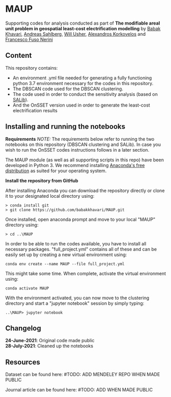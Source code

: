 # MAUP
Supporting codes for analysis conducted as part of **The modifiable areal unit problem in geospatial least-cost electrification modelling** by [Babak Khavari](https://github.com/babakkhavari), [Andreas Sahlberg](https://github.com/AndreasSahlberg), [Will Usher](https://github.com/willu47), [Alexandros Korkovelos](https://github.com/akorkovelos) and [Francesco Fuso Nerini](https://github.com/FFusoNerini)

## Content
This repository contains:
* An environment .yml file needed for generating a fully functioning python 3.7 environment necessary for the codes in this repository.
* The DBSCAN code used for the DBSCAN clustering. 
* The code used in order to conduct the sensitivity analysis (based on [SALib](https://github.com/SALib/SALib)).
* And the OnSSET version used in order to generate the least-cost electrification results

## Installing and running the notebooks

**Requirements**
*NOTE:* The requirements below refer to running the two notebooks on this repository (DBSCAN clustering and SALib). In case you wish to run the OnSSET codes instructions follows in a later section.  

The MAUP module (as well as all supporting scripts in this repo) have been developed in Python 3. We recommend installing [Anaconda's free distribution](https://www.anaconda.com/distribution/) as suited for your operating system. 

**Install the repository from GitHub**

After installing Anaconda you can download the repository directly or clone it to your designated local directory using:

```
> conda install git
> git clone https://github.com/babakkhavari/MAUP.git
```
Once installed, open anaconda prompt and move to your local "MAUP" directory using:
```
> cd ..\MAUP
```

In order to be able to run the codes available, you have to install all necessary packages. "full_project.yml" contains all of these and can be easily set up by creating a new virtual environment using:

```
conda env create --name MAUP --file full_project.yml
```

This might take some time. When complete, activate the virtual environment using:

```
conda activate MAUP
```

With the environment activated, you can now move to the clustering directory and start a "jupyter notebook" session by simply typing:

```
..\MAUP> jupyter notebook 
```
## Changelog
**24-June-2021**: Original code made public <br>
**28-July-2021**: Cleaned up the notebooks

## Resources
Dataset can be found here: #TODO: ADD MENDELEY REPO WHEN MADE PUBLIC 

Journal article can be found here: #TODO: ADD WHEN MADE PUBLIC
